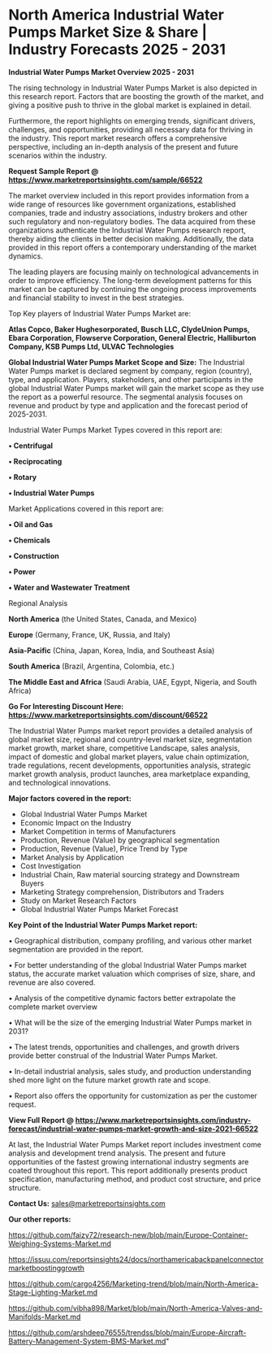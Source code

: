 # North America Industrial Water Pumps Market Size & Share | Industry Forecasts 2025 - 2031

<Strong> Industrial Water Pumps Market Overview 2025 - 2031</strong>

The rising technology in Industrial Water Pumps Market is also depicted in this research report. Factors that are boosting the growth of the market, and giving a positive push to thrive in the global market is explained in detail.

Furthermore, the report highlights on emerging trends, significant drivers, challenges, and opportunities, providing all necessary data for thriving in the industry. This report market research offers a comprehensive perspective, including an in-depth analysis of the present and future scenarios within the industry.

<strong>Request Sample Report @ <a href=https://www.marketreportsinsights.com/sample/66522>https://www.marketreportsinsights.com/sample/66522</a></strong>

The market overview included in this report provides information from a wide range of resources like government organizations, established companies, trade and industry associations, industry brokers and other such regulatory and non-regulatory bodies. The data acquired from these organizations authenticate the Industrial Water Pumps research report, thereby aiding the clients in better decision making. Additionally, the data provided in this report offers a contemporary understanding of the market dynamics.

The leading players are focusing mainly on technological advancements in order to improve efficiency. The long-term development patterns for this market can be captured by continuing the ongoing process improvements and financial stability to invest in the best strategies.

Top Key players of Industrial Water Pumps Market are:

<strong>Atlas Copco, Baker Hughesorporated, Busch LLC, ClydeUnion Pumps, Ebara Corporation, Flowserve Corporation, General Electric, Halliburton Company, KSB Pumps Ltd, ULVAC Technologies</strong>

<strong><b>Global Industrial Water Pumps Market Scope and Size:</b></strong>
The Industrial Water Pumps market is declared segment by company, region (country), type, and application. Players, stakeholders, and other participants in the global Industrial Water Pumps market will gain the market scope as they use the report as a powerful resource. The segmental analysis focuses on revenue and product by type and application and the forecast period of 2025-2031.

Industrial Water Pumps Market Types covered in this report are:

<strong>• Centrifugal

• Reciprocating

• Rotary

• Industrial Water Pumps</strong>

Market Applications covered in this report are:

<strong>• Oil and Gas

• Chemicals

• Construction

• Power

• Water and Wastewater Treatment</strong> 

Regional Analysis

<strong>North America</strong> (the United States, Canada, and Mexico)

<strong>Europe</strong> (Germany, France, UK, Russia, and Italy)

<strong>Asia-Pacific</strong> (China, Japan, Korea, India, and Southeast Asia)

<strong>South America</strong> (Brazil, Argentina, Colombia, etc.)

<strong>The Middle East and Africa</strong> (Saudi Arabia, UAE, Egypt, Nigeria, and South Africa)

<strong>Go For Interesting Discount Here: <a href=https://www.marketreportsinsights.com/discount/66522>https://www.marketreportsinsights.com/discount/66522</a></strong>

The Industrial Water Pumps market report provides a detailed analysis of global market size, regional and country-level market size, segmentation market growth, market share, competitive Landscape, sales analysis, impact of domestic and global market players, value chain optimization, trade regulations, recent developments, opportunities analysis, strategic market growth analysis, product launches, area marketplace expanding, and technological innovations.

<strong><b>Major factors covered in the report:</b></strong>
<ul>
  <li>Global Industrial Water Pumps Market </li>
  <li>Economic Impact on the Industry</li>
  <li>Market Competition in terms of Manufacturers</li>
  <li>Production, Revenue (Value) by geographical segmentation</li>
  <li>Production, Revenue (Value), Price Trend by Type</li>
  <li>Market Analysis by Application</li>
  <li>Cost Investigation</li>
  <li>Industrial Chain, Raw material sourcing strategy and Downstream Buyers</li>
  <li>Marketing Strategy comprehension, Distributors and Traders</li>
  <li>Study on Market Research Factors</li>
  <li>Global Industrial Water Pumps Market Forecast</li>
</ul>

<strong><b>Key Point of the Industrial Water Pumps Market report:</b></strong>

• Geographical distribution, company profiling, and various other market segmentation are provided in the report.

• For better understanding of the global Industrial Water Pumps market status, the accurate market valuation which comprises of size, share, and revenue are also covered.

• Analysis of the competitive dynamic factors better extrapolate the complete market overview

• What will be the size of the emerging Industrial Water Pumps market in 2031?

• The latest trends, opportunities and challenges, and growth drivers provide better construal of the Industrial Water Pumps Market.

• In-detail industrial analysis, sales study, and production understanding shed more light on the future market growth rate and scope.

• Report also offers the opportunity for customization as per the customer request.

<strong><b>View Full Report @ <a href=https://www.marketreportsinsights.com/industry-forecast/industrial-water-pumps-market-growth-and-size-2021-66522>https://www.marketreportsinsights.com/industry-forecast/industrial-water-pumps-market-growth-and-size-2021-66522</a></b></strong>


At last, the Industrial Water Pumps Market report includes investment come analysis and development trend analysis. The present and future opportunities of the fastest growing international industry segments are coated throughout this report. This report additionally presents product specification, manufacturing method, and product cost structure, and price structure.

<strong>Contact Us:</strong>
sales@marketreportsinsights.com

<strong>Our other reports:</strong>

<a href=https://github.com/faizy72/research-new/blob/main/Europe-Container-Weighing-Systems-Market.md>https://github.com/faizy72/research-new/blob/main/Europe-Container-Weighing-Systems-Market.md</a>

<a href=https://issuu.com/reportsinsights24/docs/northamericabackpanelconnectormarketboostinggrowth>https://issuu.com/reportsinsights24/docs/northamericabackpanelconnectormarketboostinggrowth</a>

<a href=https://github.com/cargo4256/Marketing-trend/blob/main/North-America-Stage-Lighting-Market.md>https://github.com/cargo4256/Marketing-trend/blob/main/North-America-Stage-Lighting-Market.md</a>

<a href=https://github.com/vibha898/Market/blob/main/North-America-Valves-and-Manifolds-Market.md>https://github.com/vibha898/Market/blob/main/North-America-Valves-and-Manifolds-Market.md</a>

<a href=https://github.com/arshdeep76555/trendss/blob/main/Europe-Aircraft-Battery-Management-System-BMS-Market.md>https://github.com/arshdeep76555/trendss/blob/main/Europe-Aircraft-Battery-Management-System-BMS-Market.md</a>"
